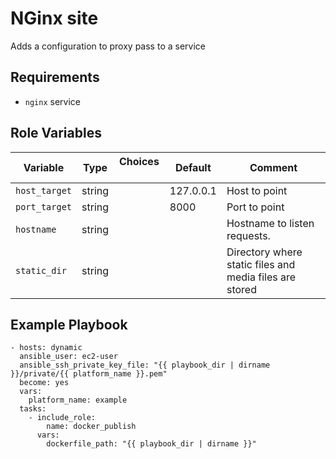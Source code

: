 # NGinx site

Adds a configuration to proxy pass to a service

## Requirements

* `nginx` service

## Role Variables

| Variable          | Type    | Choices  | Default                 | Comment                                                 |
|-------------------|---------|----------|-------------------------|---------------------------------------------------------|
| `host_target`     | string  |          | 127.0.0.1               | Host to point                                           |
| `port_target`     | string  |          | 8000                    | Port to point                                           |
| `hostname`        | string  |          |                         | Hostname to listen requests.                            |
| `static_dir`      | string  |          |                         | Directory where static files and media files are stored |

## Example Playbook

    - hosts: dynamic
      ansible_user: ec2-user
      ansible_ssh_private_key_file: "{{ playbook_dir | dirname }}/private/{{ platform_name }}.pem"
      become: yes
      vars:
        platform_name: example
      tasks:
        - include_role: 
            name: docker_publish
          vars:
            dockerfile_path: "{{ playbook_dir | dirname }}"

